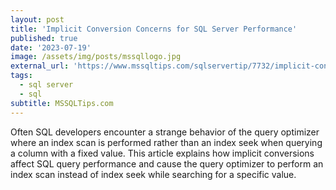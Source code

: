 ```yaml
---
layout: post
title: 'Implicit Conversion Concerns for SQL Server Performance'
published: true
date: '2023-07-19'
image: /assets/img/posts/mssqllogo.jpg
external_url: 'https://www.mssqltips.com/sqlservertip/7732/implicit-conversions-in-sql-affect-query-performance/?utem_source=HadiFadlallah'
tags:
  - sql server
  - sql
subtitle: MSSQLTips.com
---
```

Often SQL developers encounter a strange behavior of the query optimizer where an index scan is performed rather than an index seek when querying a column with a fixed value. This article explains how implicit conversions affect SQL query performance and cause the query optimizer to perform an index scan instead of index seek while searching for a specific value.
